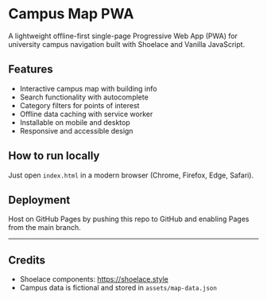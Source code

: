 # Campus Map PWA

A lightweight offline-first single-page Progressive Web App (PWA) for university campus navigation built with Shoelace and Vanilla JavaScript.

## Features
- Interactive campus map with building info
- Search functionality with autocomplete
- Category filters for points of interest
- Offline data caching with service worker
- Installable on mobile and desktop
- Responsive and accessible design

## How to run locally
Just open `index.html` in a modern browser (Chrome, Firefox, Edge, Safari).

## Deployment
Host on GitHub Pages by pushing this repo to GitHub and enabling Pages from the main branch.

---

## Credits
- Shoelace components: https://shoelace.style
- Campus data is fictional and stored in `assets/map-data.json`
